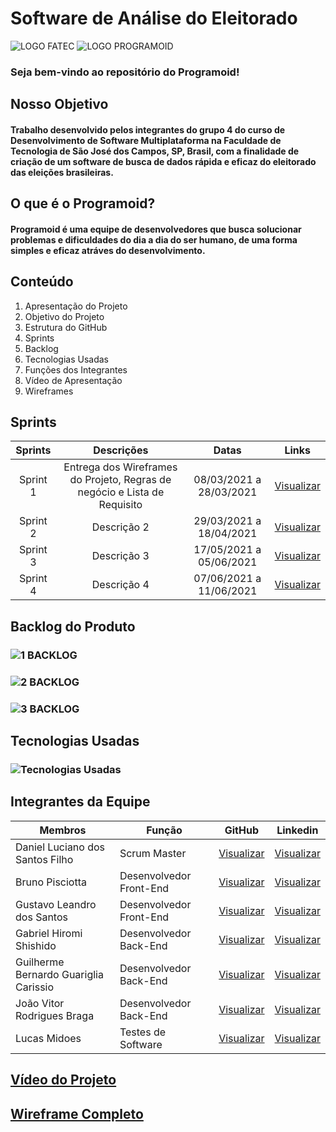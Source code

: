 # Software de Análise do Eleitorado

![LOGO FATEC](https://fatecsjc-prd.azurewebsites.net/images/logo/fatecsjc_400x192.png)
![LOGO PROGRAMOID](https://github.com/Group-4-Fatec-SJC/Analise-Eleitorado/blob/main/assets/logo.png)

### Seja bem-vindo ao repositório do Programoid!

## Nosso Objetivo

#### Trabalho desenvolvido pelos integrantes do grupo 4 do curso de Desenvolvimento de Software Multiplataforma na Faculdade de Tecnologia de São José dos Campos, SP, Brasil, com a finalidade de criação de um software de busca de dados rápida e eficaz do eleitorado das eleições brasileiras.

## O que é o Programoid?

#### Programoid é uma equipe de desenvolvedores que busca solucionar problemas e dificuldades do dia a dia do ser humano, de uma forma simples e eficaz atráves do desenvolvimento.

## Conteúdo
1. Apresentação do Projeto
2. Objetivo do Projeto
3. Estrutura do GitHub
4. Sprints
5. Backlog
6. Tecnologias Usadas
7. Funções dos Integrantes
8. Vídeo de Apresentação
9. Wireframes


## Sprints

Sprints   | Descrições  | Datas  | Links |
:---------: | :-----:  | :------------:  | :---------: |
Sprint 1  | Entrega dos Wireframes do Projeto, Regras de negócio e Lista de Requisito|  08/03/2021 a 28/03/2021  | [Visualizar](https://github.com/Group-4-Fatec-SJC/Analise-Eleitorado/blob/1-Sprint/README.md)   |
Sprint 2  | Descrição 2  |  29/03/2021 a 18/04/2021  | [Visualizar](https://github.com/Group-4-Fatec-SJC/Analise-Eleitorado/blob/1-Sprint/README.md)   |
Sprint 3  | Descrição 3  |  17/05/2021 a 05/06/2021  |[Visualizar](https://github.com/Group-4-Fatec-SJC/Analise-Eleitorado/blob/1-Sprint/README.md)   |
Sprint 4  | Descrição 4  |  07/06/2021 a 11/06/2021  | [Visualizar](https://github.com/Group-4-Fatec-SJC/Analise-Eleitorado/blob/1-Sprint/README.md)   |



## Backlog do Produto

### ![1 BACKLOG](https://github.com/Group-4-Fatec-SJC/Analise-Eleitorado/blob/main/assets/backlog.PNG)
### ![2 BACKLOG](https://github.com/Group-4-Fatec-SJC/Analise-Eleitorado/blob/main/assets/backlog_1.PNG)
### ![3 BACKLOG](https://github.com/Group-4-Fatec-SJC/Analise-Eleitorado/blob/main/assets/backlog_2.PNG)

## Tecnologias Usadas
### ![Tecnologias Usadas](https://github.com/Group-4-Fatec-SJC/Analise-Eleitorado/blob/main/assets/Tecnologias%20Utilizadas.png)


## Integrantes da Equipe

Membros   | Função  | GitHub  | Linkedin |
--------- | ---------  | ---------  | --------- |
Daniel Luciano dos Santos Filho                   | Scrum Master   |  [Visualizar](https://github.com/daniellsfilho)  | [Visualizar](linkedin)   |
Bruno Pisciotta                | Desenvolvedor Front-End  |  [Visualizar](https://github.com/bruno-pisciotta281)  | [Visualizar](https://www.linkedin.com/in/bruno-pisciotta-577216198)        |
Gustavo Leandro dos Santos     | Desenvolvedor Front-End  |  [Visualizar](https://github.com/gustavols)  | [Visualizar](https://www.linkedin.com/in/gustavo-santos-a0657219b/)                                                  |
Gabriel Hiromi Shishido | Desenvolvedor Back-End  |  [Visualizar](https://github.com/Gabriel-Shishido)  | [Visualizar](https://www.linkedin.com/in/gabriel-hiromi-shishido-55b0621ba)    |
Guilherme Bernardo Guariglia Carissio | Desenvolvedor Back-End  |  [Visualizar](https://github.com/GuilhermeCarissio777)  | [Visualizar](https://www.linkedin.com/in/guilherme-carissio-7275a4207)    |
João Vitor Rodrigues Braga | Desenvolvedor Back-End  |  [Visualizar](https://github.com/jvrb)  | [Visualizar](https://www.linkedin.com/in/joaovitor-rodriguesbraga/)    |
Lucas Midoes                   | Testes de Software  |  [Visualizar](https://github.com/LykeMidrod)  | [Visualizar](https://www.linkedin.com/in/ㅤlucas-midões-r-a5333110b)               |





## [Vídeo do Projeto](https://www.linkedin.com/in/gabriel-hiromi-shishido-55b0621ba)

## [Wireframe Completo](https://www.figma.com/file/GegxNnhKxYTVcjczO1CTOK/PROJETO-API-S?node-id=0%3A1)






